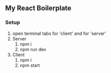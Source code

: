 ## My React Boilerplate
### Setup
1. open terminal tabs for 'client' and for 'server'
2. Server
	1. npm i
	2. npm run dev
3. Client
	1. npm i
	2. npm start